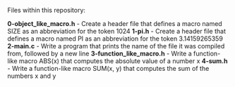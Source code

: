 Files within this repository:

**0-object_like_macro.h** - Create a header file that defines a macro named SIZE as an abbreviation for the token 1024
**1-pi.h** - Create a header file that defines a macro named PI as an abbreviation for the token 3.14159265359
**2-main.c** - Write a program that prints the name of the file it was compiled from, followed by a new line
**3-function_like_macro.h** - Write a function-like macro ABS(x) that computes the absolute value of a number x
**4-sum.h** - Write a function-like macro SUM(x, y) that computes the sum of the numbers x and y
